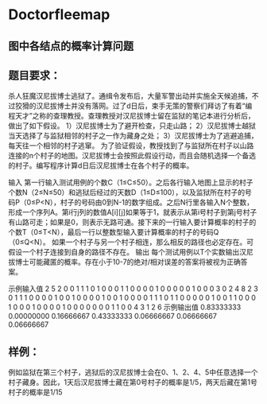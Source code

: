 # Doctorfleemap
## 图中各结点的概率计算问题


## 题目要求：

杀人狂魔汉尼拔博士逃狱了。通缉令发布后，大量军警出动并实施全天候追捕，不过狡猾的汉尼拔博士并没有落网。过了d日后，束手无策的警察们拜访了有着“编程天才”之称的查理教授。查理教授对汉尼拔博士留在监狱的笔记本进行分析后，做出了如下假设。
 1）汉尼拔博士为了避开检查，只走山路；
 2）汉尼拔博士越狱当天选择了与监狱相邻的村子之一作为藏身之处；
 3）汉尼拔博士为了逃避追捕，每天往一个相邻的村子逃窜。
为了验证假设，教授找到了与监狱所在村子以山路连接的n个村子的地图。汉尼拔博士会按照此假设行动，而且会随机选择一个备选的村子。编写程序计算d日后汉尼拔博士在各个村子的概率。


输入
第一行输入测试用例的个数C（1≤C≤50）。之后各行输入地图上显示的村子个数N（2≤N≤50）和逃狱后经过的天数D（1≤D≤100），以及监狱所在村子的号码P（0≤P<N），村子的号码由0到N-1的数字组成。之后N行里各输入N个整数，形成一个序列A。第i行j列的数值A[i][j]如果等于1，就表示从第i号村子到第j号村子有山路可走；如果是0，则表示无路可通。接下来的一行输入要计算概率的村子的个数T（0≤T<N），最后一行以整数型输入要计算概率的村子的号码Q（0≤Q<N）。
如果一个村子与另一个村子相连，那么相反的路径也必定存在。可假设一个村子连接到自身的路径不存在。
输出
每个测试用例以T个实数输出汉尼拔博士可能藏匿的概率。存在小于10-7的绝对/相对误差的答案将被视为正确答案。
   
示例输入值
2
5 2 0
0 1 1 1 0
1 0 0 0 1
1 0 0 0 0
1 0 0 0 0
0 1 0 0 0
3
0 2 4
8 2 3
0 1 1 1 0 0 0 0
1 0 0 1 0 0 0 0
1 0 0 1 0 0 0 0
1 1 1 0 1 1 0 0
0 0 0 1 0 0 1 1
0 0 0 1 0 0 0 1
0 0 0 0 1 0 0 0
0 0 0 0 1 1 0 0
4
3 1 2 6
示例输出值
0.83333333	0.00000000	0.16666667
0.43333333	0.06666667	0.06666667	0.06666667


## 样例：
 例如监狱在第三个村子，逃狱后的汉尼拔博士会在0、1、2、4、5中任意选择一个村子藏身。因此，1天后汉尼拔博士藏在第0号村子的概率是1/5，两天后藏在第1号村子的概率是1/15


